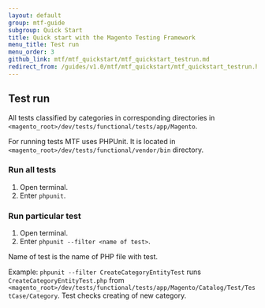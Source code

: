 ```yaml
---
layout: default
group: mtf-guide
subgroup: Quick Start
title: Quick start with the Magento Testing Framework
menu_title: Test run
menu_order: 3
github_link: mtf/mtf_quickstart/mtf_quickstart_testrun.md
redirect_from: /guides/v1.0/mtf/mtf_quickstart/mtf_quickstart_testrun.html
---
```

<h2 id="mtf_quickstart_testrun">Test run</h2>
All tests classified by categories in corresponding directories in <code>&lt;magento_root&gt;/dev/tests/functional/tests/app/Magento</code>.

For running tests MTF uses PHPUnit. It is located in <code>&lt;magento_root&gt;/dev/tests/functional/vendor/bin</code> directory.


<h3 id="mtf_quickstart_testrun_all">Run all tests</h3>

1.    Open terminal.
1.    Enter <code>phpunit</code>.

<h3 id="mtf_quickstart_testrun_one">Run particular test</h3>

1.    Open terminal.
1.    Enter <code>phpunit --filter &lt;name of test&gt;</code>.

Name of test is the name of PHP file with test.

Example: <code>phpunit --filter CreateCategoryEntityTest</code> runs <code>CreateCategoryEntityTest.php</code> from <code>&lt;magento_root&gt;/dev/tests/functional/tests/app/Magento/Catalog/Test/TestCase/Category</code>. Test checks creating of new category.


